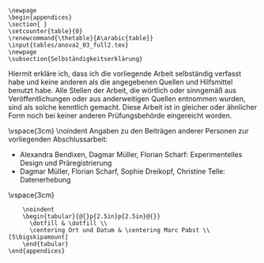 
    
```{=latex}
\newpage
\begin{appendices}
\section{ }
\setcounter{table}{0}
\renewcommand{\thetable}{A\arabic{table}}
\input{tables/anova2_03_full2.tex}
\newpage
\subsection{Selbständigkeitserklärung}
```





Hiermit erkläre ich, dass ich die vorliegende Arbeit selbständig verfasst habe und keine anderen als die angegebenen Quellen und Hilfsmittel benutzt habe. Alle Stellen der Arbeit, die wörtlich oder sinngemäß aus Veröffentlichungen oder aus anderweitigen Quellen entnommen wurden, sind als solche kenntlich gemacht. Diese Arbeit ist in gleicher oder ähnlicher Form noch bei keiner anderen Prüfungsbehörde eingereicht worden. 

\vspace{3cm}
\noindent
Angaben zu den Beiträgen anderer Personen zur vorliegenden Abschlussarbeit:

- Alexandra Bendixen, Dagmar Müller, Florian Scharf: Experimentelles Design und Präregistrierung
- Dagmar Müller, Florian Scharf, Sophie Dreikopf, Christine Telle: Datenerhebung

\vspace{3cm}

```{=latex}
    \noindent
    \begin{tabular}{@{}p{2.5in}p{2.5in}@{}}
      \dotfill & \dotfill \\
      \centering Ort und Datum & \centering Marc Pabst \\[5\bigskipamount]
    \end{tabular}
\end{appendices}
```
